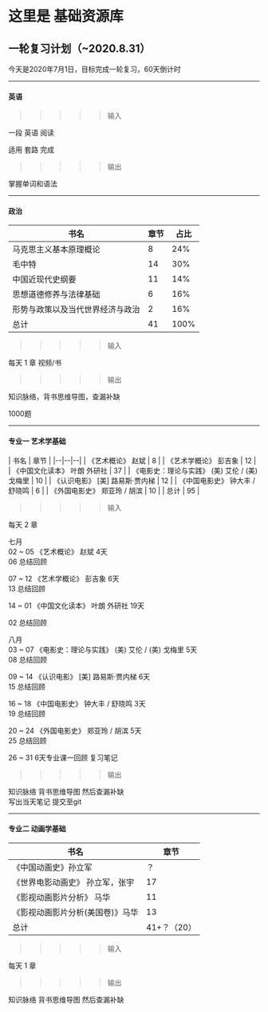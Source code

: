 # 这里是 基础资源库

## 一轮复习计划（~2020.8.31）

今天是2020年7月1日，目标完成一轮复习，60天倒计时

--- 

#### 英语

>>>>> 输入

一段 英语 阅读 

适用 套路 完成

>>>>> 输出

掌握单词和语法

---
#### 政治

|    书名         |        章节      |       占比    |
|-----------------|-----------------|---------------| 
|马克思主义基本原理概论|8|24%|
|毛中特|14|30%|
|中国近现代史纲要|11|14%|
|思想道德修养与法律基础|6|16%|
|形势与政策以及当代世界经济与政治|2|16%|
|总计|41|100%|

>>>>> 输入

每天 1 章 视频/书

>>>>> 输出

知识脉络，背书思维导图，查漏补缺

1000题

---
#### 专业一 艺术学基础

| 书名 | 章节 |
|--|--|--|
| 《艺术概论》 赵斌 | 8 |
| 《艺术学概论》 彭吉象 | 12 |
| 《中国文化读本》 叶朗  外研社 | 37 |
| 《电影史：理论与实践》 (美) 艾伦 / (美) 戈梅里 | 10 |
| 《认识电影》 [美] 路易斯·贾内梯 | 12 |
| 《中国电影史》 钟大丰 / 舒晓鸣 | 6 |
| 《外国电影史》 郑亚玲 / 胡滨 | 10 |
| 总计 | 95 |

>>>>> 输入

每天 2 章  

七月  
02 ~ 05
《艺术概论》 赵斌  4天  
06 总结回顾

07 ~ 12
《艺术学概论》 彭吉象 6天  
13 总结回顾

14 ~ 01
《中国文化读本》 叶朗  外研社 19天  

02 总结回顾

八月  
03 ~ 07
《电影史：理论与实践》 (美) 艾伦 / (美) 戈梅里 5天  
08 总结回顾

09 ~ 14
《认识电影》 [美] 路易斯·贾内梯 6天  
15 总结回顾

16 ~ 18
《中国电影史》 钟大丰 / 舒晓鸣 3天  
19 总结回顾

20 ~ 24
《外国电影史》 郑亚玲 / 胡滨 5天  
25 总结回顾

26 ~ 31 6天专业课一回顾 复习笔记

>>>>> 输出

知识脉络 背书思维导图 然后查漏补缺  
写出当天笔记 提交至git

--- 
#### 专业二 动画学基础

|    书名          |               章节              |
|------------------|--------------------------------| 
|《中国动画史》孙立军   |                           ？|
|《世界电影动画史》 孙立军，张宇|                    17|
|《影视动画影片分析》 马华|                          11|
|《影视动画影片分析(美国卷)》马华|                   13|
|总计|41+？（20）|

>>>>> 输入

每天 1 章  

>>>>> 输出

知识脉络 背书思维导图 然后查漏补缺


